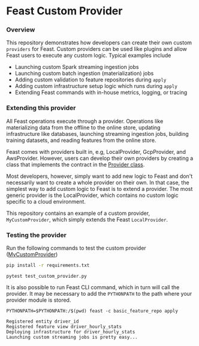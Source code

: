 # Feast Custom Provider

### Overview

This repository demonstrates how developers can create their own custom `providers` for Feast. Custom providers can be
used like plugins and allow Feast users to execute any custom logic. Typical examples include
* Launching custom Spark streaming ingestion jobs
* Launching custom batch ingestion (materialization) jobs
* Adding custom validation to feature repositories during `apply`
* Adding custom infrastructure setup logic which runs during `apply`
* Extending Feast commands with in-house metrics, logging, or tracing

### Extending this provider
All Feast operations execute through a provider. Operations like materializing data from the offline to the online
store, updating infrastructure like databases, launching streaming ingestion jobs, building training datasets, and
reading features from the online store.

Feast comes with providers built in, e.g, LocalProvider, GcpProvider, and AwsProvider. However, users can develop their
own providers by creating a class that implements the contract in the [Provider class](https://github.com/feast-dev/feast/blob/745a1b43d20c0169b675b1f28039854205fb8180/sdk/python/feast/infra/provider.py#L22).

Most developers, however, simply want to add new logic to Feast and don't necessarily want to create a whole provider on
their own. In that case, the simplest way to add custom logic to Feast is to extend a provider. The most generic
provider is the LocalProvider, which contains no custom logic specific to a cloud environment.

This repository contains an example of a custom provider, `MyCustomProvider`, which simply extends the Feast
`LocalProvider`.

### Testing the provider

Run the following commands to test the custom provider ([MyCustomProvider](https://github.com/feast-dev/feast-custom-provider-demo/blob/master/feast_custom_provider/custom_provider.py))

```bash
pip install -r requirements.txt
```

```
pytest test_custom_provider.py
```

It is also possible to run Feast CLI command, which in turn will call the provider. It may be necessary to add the 
`PYTHONPATH` to the path where your provider module is stored.
```
PYTHONPATH=$PYTHONPATH:/$(pwd) feast -c basic_feature_repo apply
```
```
Registered entity driver_id
Registered feature view driver_hourly_stats
Deploying infrastructure for driver_hourly_stats
Launching custom streaming jobs is pretty easy...
```